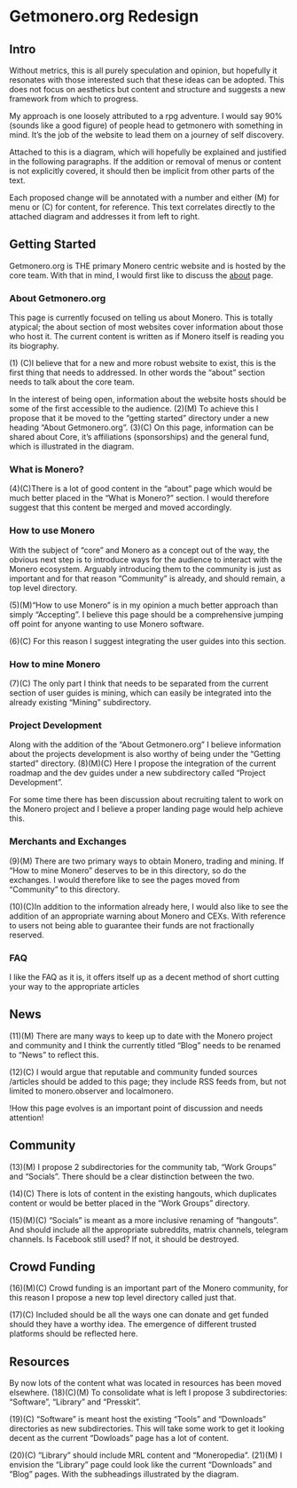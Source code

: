 # Getmonero.org Redesign



## Intro

Without metrics, this is all purely speculation and opinion, but hopefully it resonates with those interested such that these ideas can be adopted. This does not focus on aesthetics but content and structure and suggests a new framework from which to progress.

My approach is one loosely attributed to a rpg adventure. I would say 90% (sounds like a good figure) of people head to getmonero with something in mind. It’s the job of the website to lead them on a journey of self discovery. 

Attached to this is a diagram, which will hopefully be explained and justified in the following paragraphs. If the addition or removal of menus or content is not explicitly covered, it should then be implicit from other parts of the text.

Each proposed change will be annotated with a number and either (M) for menu or (C) for content, for reference. This text correlates directly to the attached diagram and addresses it from left to right.


## Getting Started

Getmonero.org is THE primary Monero centric website and is hosted by the core team. With that in mind, I would first like to discuss the [about](https://www.getmonero.org/resources/about/) page.


### About Getmonero.org

This page is currently focused on telling us about Monero. This is totally atypical; the about section of most websites cover information about those who host it. The current content is written as if Monero itself is reading you its biography.

(1) (C)I believe that for a new and more robust website to exist, this is the first thing that needs to addressed. In other words the “about” section needs to talk about the core team.

In the interest of being open, information about the website hosts should be some of the first accessible to the audience. (2)(M) To achieve this I propose that it be moved to the “getting started” directory under a new heading “About Getmonero.org”. (3)(C) On this page, information can be shared about Core, it’s affiliations (sponsorships) and the general fund, which is illustrated in the diagram.


### What is Monero?

(4)(C)There is a lot of good content in the “about” page which would be much better placed in the “What is Monero?” section. I would therefore suggest that this content be merged and moved accordingly.


### How to use Monero

With the subject of “core” and Monero as a concept out of the way, the obvious next step is to introduce ways for the audience to interact with the Monero ecosystem. Arguably introducing them to the community is just as important and for that reason “Community” is already, and should remain, a top level directory.

(5)(M)“How to use Monero” is in my opinion a much better approach than simply “Accepting”. I believe this page should be a comprehensive jumping off point for anyone wanting to use Monero software.

(6)(C) For this reason I suggest integrating the user guides into this section.


### How to mine Monero

(7)(C) The only part I think that needs to be separated from the current section of user guides is mining, which can easily be integrated into the already existing “Mining” subdirectory.

###  Project Development

Along with the addition of the “About Getmonero.org” I believe information about the projects development is also worthy of being under the “Getting started” directory. (8)(M)(C) Here I propose the integration of the current roadmap and the dev guides under a new subdirectory called “Project Development”.

For some time there has been discussion about recruiting talent to work on the Monero project and I believe a proper landing page would help achieve this.

### Merchants and Exchanges

(9)(M) There are two primary ways to obtain Monero, trading and mining. If “How to mine Monero” deserves to be in this directory, so do the exchanges. I would therefore like to see the pages moved from “Community” to this directory.

(10)(C)In addition to the information already here, I would also like to see the addition of an appropriate warning about Monero and CEXs. With reference to users not being able to guarantee their funds are not fractionally reserved.

###  FAQ

I like the FAQ as it is, it offers itself up as a decent method of short cutting your way to the appropriate articles 


## News

(11)(M) There are many ways to keep up to date with the Monero project and community and I think the currently titled “Blog” needs to be renamed to “News” to reflect this.

(12)(C) I would argue that reputable and community funded sources /articles should be added to this page; they include RSS feeds from, but not limited to monero.observer and localmonero.

!How this page evolves is an important point of discussion and needs attention!


## Community

(13)(M) I propose 2 subdirectories for the community tab, “Work Groups” and “Socials”. There should be a clear distinction between the two.

(14)(C) There is lots of content in the existing hangouts, which duplicates content or would be better placed in the “Work Groups” directory.

(15)(M)(C)  “Socials” is meant as a more inclusive renaming of “hangouts”. And should include all the appropriate subreddits, matrix channels, telegram channels. Is Facebook still used? If not, it should be destroyed.

## Crowd Funding

(16)(M)(C) Crowd funding is an important part of the Monero community, for this reason I propose a new top level directory called just that.

(17)(C) Included should be all the ways one can donate and get funded should they have a worthy idea. The emergence of different trusted platforms should be reflected here.

## Resources

By now lots of the content what was located in resources has been moved elsewhere. (18)(C)(M) To consolidate what is left I propose 3 subdirectories: “Software”, “Library” and “Presskit”.

(19)(C) “Software” is meant host the existing “Tools” and “Downloads” directories as new subdirectories. This will take some work to get it looking decent as the current “Dowloads” page has a lot of content. 

(20)(C) “Library” should include MRL content and “Moneropedia”. (21)(M) I envision the “Library” page could look like the current “Downloads” and “Blog” pages. With the subheadings illustrated by the diagram.
